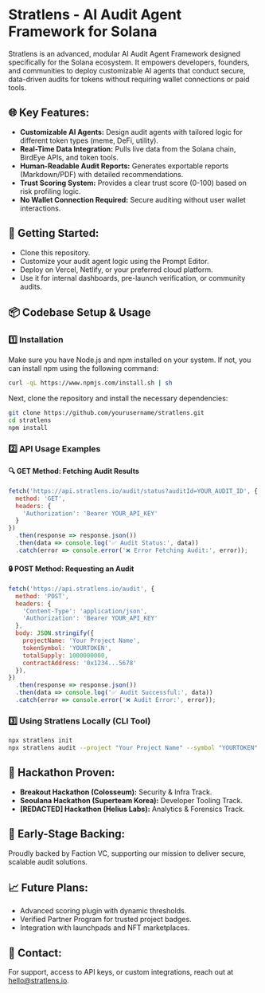 # Stratlens - AI Audit Agent Framework for Solana

Stratlens is an advanced, modular AI Audit Agent Framework designed specifically for the Solana ecosystem. It empowers developers, founders, and communities to deploy customizable AI agents that conduct secure, data-driven audits for tokens without requiring wallet connections or paid tools.

## 🌐 Key Features:

* **Customizable AI Agents:** Design audit agents with tailored logic for different token types (meme, DeFi, utility).
* **Real-Time Data Integration:** Pulls live data from the Solana chain, BirdEye APIs, and token tools.
* **Human-Readable Audit Reports:** Generates exportable reports (Markdown/PDF) with detailed recommendations.
* **Trust Scoring System:** Provides a clear trust score (0-100) based on risk profiling logic.
* **No Wallet Connection Required:** Secure auditing without user wallet interactions.

## 🚀 Getting Started:

* Clone this repository.
* Customize your audit agent logic using the Prompt Editor.
* Deploy on Vercel, Netlify, or your preferred cloud platform.
* Use it for internal dashboards, pre-launch verification, or community audits.

## 📦 Codebase Setup & Usage

### 1️⃣ Installation

Make sure you have Node.js and npm installed on your system. If not, you can install npm using the following command:

```bash
curl -qL https://www.npmjs.com/install.sh | sh
```

Next, clone the repository and install the necessary dependencies:

```bash
git clone https://github.com/yourusername/stratlens.git
cd stratlens
npm install
```

### 2️⃣ API Usage Examples

#### 🔍 GET Method: Fetching Audit Results

```javascript
fetch('https://api.stratlens.io/audit/status?auditId=YOUR_AUDIT_ID', {
  method: 'GET',
  headers: {
    'Authorization': 'Bearer YOUR_API_KEY'
  }
})
  .then(response => response.json())
  .then(data => console.log('✅ Audit Status:', data))
  .catch(error => console.error('❌ Error Fetching Audit:', error));
```

#### 🔒 POST Method: Requesting an Audit

```javascript
fetch('https://api.stratlens.io/audit', {
  method: 'POST',
  headers: {
    'Content-Type': 'application/json',
    'Authorization': 'Bearer YOUR_API_KEY'
  },
  body: JSON.stringify({
    projectName: 'Your Project Name',
    tokenSymbol: 'YOURTOKEN',
    totalSupply: 1000000000,
    contractAddress: '0x1234...5678'
  }),
})
  .then(response => response.json())
  .then(data => console.log('✅ Audit Successful:', data))
  .catch(error => console.error('❌ Audit Error:', error));
```

### 3️⃣ Using Stratlens Locally (CLI Tool)

```bash
npx stratlens init
npx stratlens audit --project "Your Project Name" --symbol "YOURTOKEN" --supply 1000000000
```

## 🌟 Hackathon Proven:

* **Breakout Hackathon (Colosseum):** Security & Infra Track.
* **Seoulana Hackathon (Superteam Korea):** Developer Tooling Track.
* **\[REDACTED] Hackathon (Helius Labs):** Analytics & Forensics Track.

## 🌱 Early-Stage Backing:

Proudly backed by Faction VC, supporting our mission to deliver secure, scalable audit solutions.

## 📈 Future Plans:

* Advanced scoring plugin with dynamic thresholds.
* Verified Partner Program for trusted project badges.
* Integration with launchpads and NFT marketplaces.

## 📩 Contact:

For support, access to API keys, or custom integrations, reach out at [hello@stratlens.io](mailto:hello@stratlens.io).
